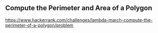 ## Compute the Perimeter and Area of a Polygon

https://www.hackerrank.com/challenges/lambda-march-compute-the-perimeter-of-a-polygon/problem